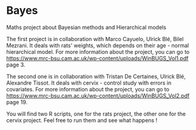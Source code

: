 # Bayes
Maths project about Bayesian methods and Hierarchical models

The first project is in collaboration with Marco Cayuelo, Ulrick Blé, Bilel Mezrani. It deals with rats' weights, which depends on their age - normal hierarchical model. For more information about the project, you can go to https://www.mrc-bsu.cam.ac.uk/wp-content/uploads/WinBUGS_Vol1.pdf page 3.

The second one is in collaboration with Tristan De Certaines, Ulrick Blé, Alexandre Tissot. It deals with cervix - control study with errors in covariates. 
For more information about the project, you can go to https://www.mrc-bsu.cam.ac.uk/wp-content/uploads/WinBUGS_Vol2.pdf page 19. 

You will find two R scripts, one for the rats project, the other one for the cervix project. Feel free to run them and see what happens !
